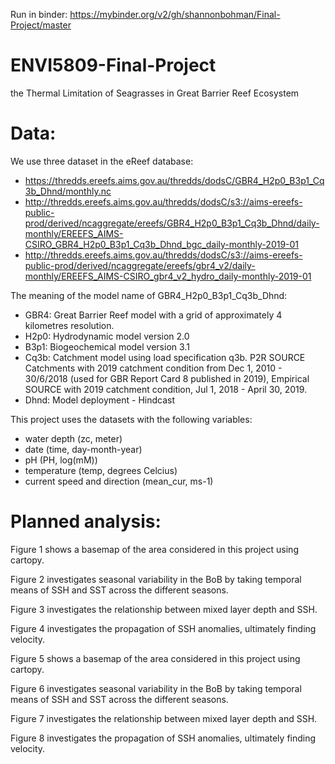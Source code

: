 Run in binder: https://mybinder.org/v2/gh/shannonbohman/Final-Project/master

# ENVI5809-Final-Project
the Thermal Limitation of Seagrasses in Great Barrier Reef Ecosystem

# Data: 
We use three dataset in the eReef database:
- https://thredds.ereefs.aims.gov.au/thredds/dodsC/GBR4_H2p0_B3p1_Cq3b_Dhnd/monthly.nc
- http://thredds.ereefs.aims.gov.au/thredds/dodsC/s3://aims-ereefs-public-prod/derived/ncaggregate/ereefs/GBR4_H2p0_B3p1_Cq3b_Dhnd/daily-monthly/EREEFS_AIMS-CSIRO_GBR4_H2p0_B3p1_Cq3b_Dhnd_bgc_daily-monthly-2019-01
- http://thredds.ereefs.aims.gov.au/thredds/dodsC/s3://aims-ereefs-public-prod/derived/ncaggregate/ereefs/gbr4_v2/daily-monthly/EREEFS_AIMS-CSIRO_gbr4_v2_hydro_daily-monthly-2019-01

The meaning of the model name of GBR4_H2p0_B3p1_Cq3b_Dhnd: 
- GBR4: Great Barrier Reef model with a grid of approximately 4 kilometres resolution.
- H2p0: Hydrodynamic model version 2.0
- B3p1: Biogeochemical model version 3.1
- Cq3b: Catchment model using load specification q3b. P2R SOURCE Catchments with 2019 catchment condition from Dec 1, 2010 - 30/6/2018 (used for GBR Report Card 8 published in 2019), Empirical SOURCE with 2019 catchment  condition, Jul 1, 2018 - April 30, 2019.
- Dhnd: Model deployment - Hindcast

This project uses the datasets with the following variables:
- water depth (zc, meter)
- date (time, day-month-year)
- pH (PH, log(mM))
- temperature (temp, degrees Celcius)
- current speed and direction (mean_cur, ms-1)

# Planned analysis: 

Figure 1 shows a basemap of the area considered in this project using cartopy.

Figure 2 investigates seasonal variability in the BoB by taking temporal means of SSH and SST across the different seasons.

Figure 3 investigates the relationship between mixed layer depth and SSH.

Figure 4 investigates the propagation of SSH anomalies, ultimately finding velocity.

Figure 5 shows a basemap of the area considered in this project using cartopy.

Figure 6 investigates seasonal variability in the BoB by taking temporal means of SSH and SST across the different seasons.

Figure 7 investigates the relationship between mixed layer depth and SSH.

Figure 8 investigates the propagation of SSH anomalies, ultimately finding velocity.
